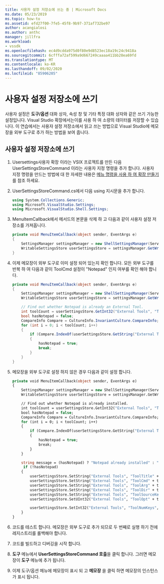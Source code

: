 ```yaml
---
title: 사용자 설정 저장소에 쓰는 중 | Microsoft Docs
ms.date: 05/23/2019
ms.topic: how-to
ms.assetid: efd27f00-7fe5-45f8-9b97-371af732be97
author: acangialosi
ms.author: anthc
manager: jillfra
ms.workload:
- vssdk
ms.openlocfilehash: ec4d9cdda975d0f80e9d8523ec18a19c24c9418a
ms.sourcegitcommit: 6cfffa72af599a9d667249caaaa411bb28ea69fd
ms.translationtype: MT
ms.contentlocale: ko-KR
ms.lasthandoff: 09/02/2020
ms.locfileid: "85906205"
---
```

# <a name="writing-to-the-user-settings-store"></a>사용자 설정 저장소에 쓰기
사용자 설정은 **도구/옵션** 대화 상자, 속성 창 및 기타 특정 대화 상자와 같은 쓰기 가능한 설정입니다. Visual Studio 확장에서는이를 사용 하 여 소량의 데이터를 저장할 수 있습니다. 이 연습에서는 사용자 설정 저장소에서 읽고 쓰는 방법으로 Visual Studio에 메모장을 외부 도구로 추가 하는 방법을 보여 줍니다.

## <a name="writing-to-the-user-settings-store"></a>사용자 설정 저장소에 쓰기

1. Usersettings사용자 확장 이라는 VSIX 프로젝트를 만든 다음 UserSettingsStoreCommand 이라는 사용자 지정 명령을 추가 합니다. 사용자 지정 명령을 만드는 방법에 대 한 자세한 내용은 [메뉴 명령을 사용 하 여 확장 만들기](../extensibility/creating-an-extension-with-a-menu-command.md) 를 참조 하세요.

2. UserSettingsStoreCommand.cs에서 다음 using 지시문을 추가 합니다.

    ```csharp
    using System.Collections.Generic;
    using Microsoft.VisualStudio.Settings;
    using Microsoft.VisualStudio.Shell.Settings;
    ```

3. MenuItemCallback에서 메서드의 본문을 삭제 하 고 다음과 같이 사용자 설정 저장소를 가져옵니다.

    ```csharp
    private void MenuItemCallback(object sender, EventArgs e)
    {
        SettingsManager settingsManager = new ShellSettingsManager(ServiceProvider);
        WritableSettingsStore userSettingsStore = settingsManager.GetWritableSettingsStore(SettingsScope.UserSettings);
    }
    ```

4. 이제 메모장이 외부 도구로 이미 설정 되어 있는지 확인 합니다. 모든 외부 도구를 반복 하 여 다음과 같이 ToolCmd 설정이 "Notepad" 인지 여부를 확인 해야 합니다.

    ```csharp
    private void MenuItemCallback(object sender, EventArgs e)
    {
        SettingsManager settingsManager = new ShellSettingsManager(ServiceProvider);
        WritableSettingsStore userSettingsStore = settingsManager.GetWritableSettingsStore(SettingsScope.UserSettings);

        // Find out whether Notepad is already an External Tool.
        int toolCount = userSettingsStore.GetInt32("External Tools", "ToolNumKeys");
        bool hasNotepad = false;
        CompareInfo Compare = CultureInfo.InvariantCulture.CompareInfo;
        for (int i = 0; i < toolCount; i++)
        {
            if (Compare.IndexOf(userSettingsStore.GetString("External Tools", "ToolCmd" + i), "Notepad", CompareOptions.IgnoreCase) >= 0)
            {
                hasNotepad = true;
                break;
            }
        }
    }

    ```

5. 메모장을 외부 도구로 설정 하지 않은 경우 다음과 같이 설정 합니다.

    ```vb
    private void MenuItemCallback(object sender, EventArgs e)
    {
        SettingsManager settingsManager = new ShellSettingsManager(ServiceProvider);
        WritableSettingsStore userSettingsStore = settingsManager.GetWritableSettingsStore(SettingsScope.UserSettings);

        // Find out whether Notepad is already installed.
        int toolCount = userSettingsStore.GetInt32("External Tools", "ToolNumKeys");
        bool hasNotepad = false;
        CompareInfo Compare = CultureInfo.InvariantCulture.CompareInfo;
        for (int i = 0; i < toolCount; i++)
        {
            if (Compare.IndexOf(userSettingsStore.GetString("External Tools", "ToolCmd" + i), "Notepad", CompareOptions.IgnoreCase) >= 0)
            {
                hasNotepad = true;
                break;
            }
        }

        string message = (hasNotepad) ? "Notepad already installed" : "Installing Notepad";
         if (!hasNotepad)
        {
            userSettingsStore.SetString("External Tools", "ToolTitle" + toolCount, "&Notepad");
            userSettingsStore.SetString("External Tools", "ToolCmd" + toolCount, "C:\\Windows\\notepad.exe");
            userSettingsStore.SetString("External Tools", "ToolArg" + toolCount, "");
            userSettingsStore.SetString("External Tools", "ToolDir" + toolCount, "$(ProjectDir)");
            userSettingsStore.SetString("External Tools", "ToolSourceKey" + toolCount, "");
            userSettingsStore.SetUInt32("External Tools", "ToolOpt" + toolCount, 0x00000011);

            userSettingsStore.SetInt32("External Tools", "ToolNumKeys", toolCount + 1);
        }
    }
    ```

6. 코드를 테스트 합니다. 메모장은 외부 도구로 추가 되므로 두 번째로 실행 하기 전에 레지스트리를 롤백해야 합니다.

7. 코드를 빌드하고 디버깅을 시작 합니다.

8. **도구** 메뉴에서 **UserSettingsStoreCommand 호출**을 클릭 합니다. 그러면 메모장이 **도구** 메뉴에 추가 됩니다.

9. 이제 도구/옵션 메뉴에 메모장이 표시 되 고 **메모장** 을 클릭 하면 메모장의 인스턴스가 표시 됩니다.
